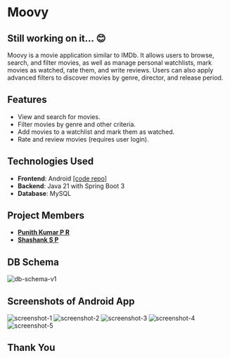 # Moovy
## Still working on it... 😊
Moovy is a movie application similar to IMDb. It allows users to browse, search, and filter movies, as well as manage personal watchlists, mark movies as watched, rate them, and write reviews. Users can also apply advanced filters to discover movies by genre, director, and release period.

## Features

- View and search for movies.
- Filter movies by genre and other criteria.
- Add movies to a watchlist and mark them as watched.
- Rate and review movies (requires user login).

## Technologies Used

- **Frontend**: Android [[code repo]](https://github.com/Shashankappu/MovieTime)
- **Backend**: Java 21 with Spring Boot 3
- **Database**: MySQL

## Project Members

- **[Punith Kumar P R](https://github.com/punith-kumar-pr)**
- **[Shashank S P](https://github.com/Shashankappu)**

## DB Schema

![db-schema-v1](./screenshots/db-schema-v1.png)

## Screenshots of Android App

![screenshot-1](./screenshots/one.jpg)
![screenshot-2](./screenshots/two.jpg)
![screenshot-3](./screenshots/three.jpg)
![screenshot-4](./screenshots/four.jpg)
![screenshot-5](./screenshots/five.jpg)

## Thank You

